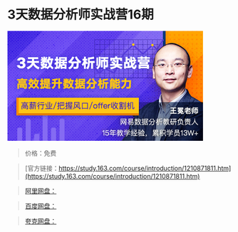 # 3天数据分析师实战营16期

![img](../../../assets/study163/free/c0ee952480204f49bdbe8f8853d0ce99.jpg)

> 价格：免费

> [官方链接：https://study.163.com/course/introduction/1210871811.htm](https://study.163.com/course/introduction/1210871811.htm)

> [阿里网盘：]()

> [百度网盘：]()

> [夸克网盘：]()
